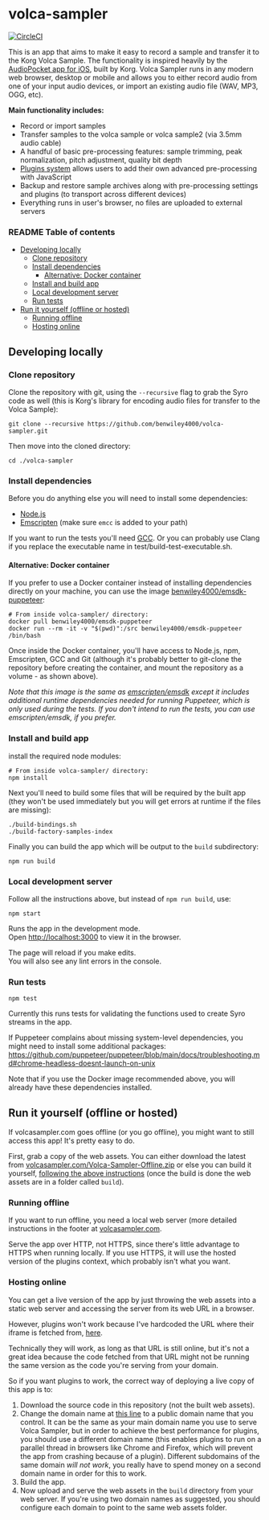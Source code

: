 # volca-sampler

[![CircleCI](https://circleci.com/gh/benwiley4000/volca-sampler/tree/master.svg?style=svg)](https://circleci.com/gh/benwiley4000/volca-sampler/tree/master)

This is an app that aims to make it easy to record a sample and transfer it to the Korg Volca Sample. The functionality is inspired heavily by the [AudioPocket app for iOS](https://apps.apple.com/us/app/audiopocket-for-volca-sample/id927415821), built by Korg. Volca Sampler runs in any modern web browser, desktop or mobile and allows you to either record audio from one of your input audio devices, or import an existing audio file (WAV, MP3, OGG, etc).

**Main functionality includes:**
- Record or import samples
- Transfer samples to the volca sample or volca sample2 (via 3.5mm audio cable)
- A handful of basic pre-processing features: sample trimming, peak normalization, pitch adjustment, quality bit depth
- [Plugins system](https://github.com/benwiley4000/volca-sampler-plugins) allows users to add their own advanced pre-processing with JavaScript
- Backup and restore sample archives along with pre-processing settings and plugins (to transport across different devices)
- Everything runs in user's browser, no files are uploaded to external servers

### README Table of contents
 * [Developing locally](#developing-locally)
    + [Clone repository](#clone-repository)
    + [Install dependencies](#install-dependencies)
       - [Alternative: Docker container](#alternative-docker-container)
    + [Install and build app](#install-and-build-app)
    + [Local development server](#local-development-server)
    + [Run tests](#run-tests)
 * [Run it yourself (offline or hosted)](#run-it-yourself-offline-or-hosted)
   + [Running offline](#running-offline)
   + [Hosting online](#hosting-online)

## Developing locally

### Clone repository

Clone the repository with git, using the `--recursive` flag to grab the Syro code as well (this is Korg's library for encoding audio files for transfer to the Volca Sample):

```console
git clone --recursive https://github.com/benwiley4000/volca-sampler.git
```

Then move into the cloned directory:

```console
cd ./volca-sampler
```

### Install dependencies

Before you do anything else you will need to install some dependencies:

- [Node.js](https://nodejs.org/)
- [Emscripten](https://emscripten.org/docs/getting_started/downloads.html) (make sure `emcc` is added to your path)

If you want to run the tests you'll need [GCC](https://gcc.gnu.org/install/). Or you can probably use Clang if you replace the executable name in test/build-test-executable.sh.

#### Alternative: Docker container

If you prefer to use a Docker container instead of installing dependencies directly on your machine, you can use the image [benwiley4000/emsdk-puppeteer](https://hub.docker.com/r/benwiley4000/emsdk-puppeteer):

```console
# From inside volca-sampler/ directory:
docker pull benwiley4000/emsdk-puppeteer
docker run --rm -it -v "$(pwd)":/src benwiley4000/emsdk-puppeteer /bin/bash
```

Once inside the Docker container, you'll have access to Node.js, npm, Emscripten, GCC and Git (although it's probably better to git-clone the repository before creating the container, and mount the repository as a volume - as shown above).

_Note that this image is the same as [emscripten/emsdk](https://hub.docker.com/r/emscripten/emsdk) except it includes additional runtime dependencies needed for running Puppeteer, which is only used during the tests. If you don't intend to run the tests, you can use emscripten/emsdk, if you prefer._

### Install and build app

install the required node modules:

```console
# From inside volca-sampler/ directory:
npm install
```

Next you'll need to build some files that will be required by the built app (they won't be used immediately but you will get errors at runtime if the files are missing):

```console
./build-bindings.sh
./build-factory-samples-index
```

Finally you can build the app which will be output to the `build` subdirectory:

```console
npm run build
```

### Local development server

Follow all the instructions above, but instead of `npm run build`, use:

```console
npm start
```

Runs the app in the development mode.\
Open [http://localhost:3000](http://localhost:3000) to view it in the browser.

The page will reload if you make edits.\
You will also see any lint errors in the console.

### Run tests

```console
npm test
```

Currently this runs tests for validating the functions used to create Syro streams in the app.

If Puppeteer complains about missing system-level dependencies, you might need to install some additional packages: https://github.com/puppeteer/puppeteer/blob/main/docs/troubleshooting.md#chrome-headless-doesnt-launch-on-unix

Note that if you use the Docker image recommended above, you will already have these dependencies installed.

## Run it yourself (offline or hosted)

If volcasampler.com goes offline (or you go offline), you might want to still access this app! It's pretty easy to do.

First, grab a copy of the web assets. You can either download the latest from [volcasampler.com/Volca-Sampler-Offline.zip](https://volcasampler.com/Volca-Sampler-Offline.zip) or else you can build it yourself, [following the above instructions](#install-and-build-app) (once the build is done the web assets are in a folder called `build`).

### Running offline

If you want to run offline, you need a local web server (more detailed instructions in the footer at [volcasampler.com](https://volcasampler.com).

Serve the app over HTTP, not HTTPS, since there's little advantage to HTTPS when running locally. If you use HTTPS, it will use the hosted version of the plugins context, which probably isn't what you want.

### Hosting online

You can get a live version of the app by just throwing the web assets into a static web server and accessing the server from its web URL in a browser.

However, plugins won't work because I've hardcoded the URL where their iframe is fetched from, [here](https://github.com/benwiley4000/volca-sampler/blob/master/src/utils/plugins.js#L16).

Technically they will work, as long as that URL is still online, but it's not a great idea because the code fetched from that URL might not be running the same version as the code you're serving from your domain.

So if you want plugins to work, the correct way of deploying a live copy of this app is to:

1. Download the source code in this repository (not the built web assets).
2. Change the domain name at [this line](https://github.com/benwiley4000/volca-sampler/blob/master/src/utils/plugins.js#L16) to a public domain name that you control. It can be the same as your main domain name you use to serve Volca Sampler, but in order to achieve the best performance for plugins, you should use a different domain name (this enables plugins to run on a parallel thread in browsers like Chrome and Firefox, which will prevent the app from crashing because of a plugin). Different subdomains of the same domain *will not work*, you really have to spend money on a second domain name in order for this to work.
4. Build the app.
5. Now upload and serve the web assets in the `build` directory from your web server. If you're using two domain names as suggested, you should configure each domain to point to the same web assets folder.
